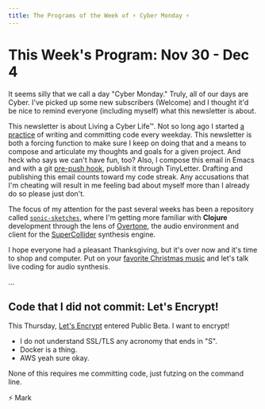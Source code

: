 ```yaml
---
title: The Programs of the Week of ⚡ Cyber Monday ⚡
---
```


This Week's Program: Nov 30 - Dec 4
===================================

It seems silly that we call a day "Cyber Monday." Truly, all of our
days are Cyber. I've picked up some new subscribers (Welcome) and I
thought it'd be nice to remind everyone (including myself) what this
newsletter is about.

This newsletter is about Living a Cyber Life™. Not so long ago I
started
[a practice](http://blog.markwunsch.com/post/130293473700/the-streak)
of writing and committing code every weekday. This newsletter is both
a forcing function to make sure I keep on doing that and a means to
compose and articulate my thoughts and goals for a given project. And
heck who says we can't have fun, too? Also, I compose this email in
Emacs and with a git
[pre-push hook](http://www.markwunsch.com/tinyletter/2015/10/second_week.html),
publish it through TinyLetter. Drafting and publishing this email
counts toward my code streak. Any accusations that I'm cheating will
result in me feeling bad about myself more than I already do so please
just don't.

The focus of my attention for the past several weeks has been a
repository called
[`sonic-sketches`](https://github.com/mwunsch/sonic-sketches), where
I'm getting more familiar with **Clojure** development through the
lens of [Overtone](http://overtone.github.io/), the audio environment
and client for the [SuperCollider](http://supercollider.github.io/)
synthesis engine.

I hope everyone had a pleasant Thanksgiving, but it's over now and
it's time to shop and computer. Put on your
[favorite Christmas music](https://open.spotify.com/user/mwunsch/playlist/3q6DSauAcKSTaEHBYb69mM)
and let's talk live coding for audio synthesis.

...

## Code that I did not commit: Let's Encrypt!

This Thursday, [Let's Encrypt](https://letsencrypt.org/) entered
Public Beta. I want to encrypt!

+ I do not understand SSL/TLS any acronomy that ends in "S".
+ Docker is a thing.
+ AWS yeah sure okay.

None of this requires me committing code, just futzing on the command line.

⚡ Mark
